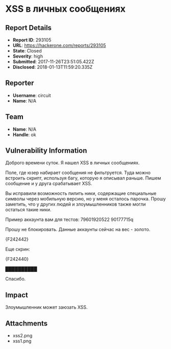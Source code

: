 # XSS в личных сообщениях

## Report Details
- **Report ID**: 293105
- **URL**: https://hackerone.com/reports/293105
- **State**: Closed
- **Severity**: high
- **Submitted**: 2017-11-26T23:51:05.422Z
- **Disclosed**: 2018-01-13T11:59:20.335Z

## Reporter
- **Username**: circuit
- **Name**: N/A

## Team
- **Name**: N/A
- **Handle**: ok

## Vulnerability Information
Доброго времени суток. Я нашел XSS в личных сообщениях. 

Поле, где юзер набирает сообщения не фильтруется. Туда можно встроить скрипт, используя багу, которую я описывал раньше. Пишем сообщение и у друга срабатывает XSS.

Вы исправили возможность пилить ники, содержащие специальные символы через мобильную версию, но у меня осталось парочка. Прошу заметить, что у других людей и злоумышленников также могли остаться такие ники.

Пример аккаунта вам для тестов:
79601920522
90177715q

Прошу не блокировать. Данные аккаунты сейчас на вес - золото.

{F242442}

Еще скрин:

{F242440}

██████████

Спасибо.

## Impact

Злоумышленник может заюзать XSS.

## Attachments
- xss2.png
- xss1.png
